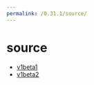 ```yaml
---
permalink: /0.31.1/source/
---
```


# source



* [v1beta1](v1beta1/index.md)
* [v1beta2](v1beta2/index.md)